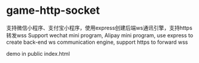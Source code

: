 # game-http-socket
支持微信小程序、支付宝小程序，使用express创建后端ws通讯引擎，支持https转发wss
Support wechat mini program, Alipay mini program, use express to create back-end ws communication engine, support https to forward wss

demo in public index.html
